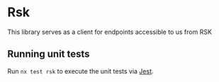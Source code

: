 # Rsk

This library serves as a client for endpoints accessible to us from RSK

## Running unit tests

Run `nx test rsk` to execute the unit tests via [Jest](https://jestjs.io).
